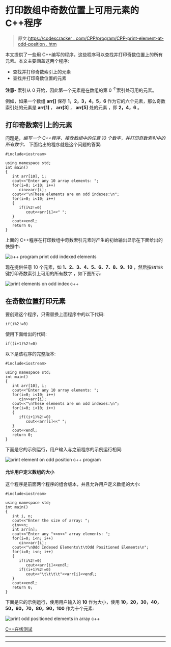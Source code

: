 # 打印数组中奇数位置上可用元素的 C++程序

> 原文:[https://codescracker . com/CPP/program/CPP-print-element-at-odd-position . htm](https://codescracker.com/cpp/program/cpp-print-element-at-odd-position.htm)

本文提供了一些用 C++编写的程序，这些程序可以查找并打印奇数位置上的所有元素。本文主要涵盖这两个程序:

*   查找并打印奇数索引上的元素
*   查找并打印奇数位置的元素

**注意-** 索引从 0 开始，因此第一个元素是在数组的第 0 <sup>个</sup>索引处可用的元素。

例如，如果一个数组 **arr[]** 保存 **1，2，3，4，5，6** 作为它的六个元素，那么奇数索引处的元素是 **arr[1]** ， **arr[3]** ， **arr[5]** 处的元素 ，即 **2，4，6** 。

## 打印奇数索引上的元素

问题是，*编写一个 C++程序，接收数组中的任意 10 个数字，并打印奇数索引中的所有数字。* 下面给出的程序就是这个问题的答案:

```
#include<iostream>

using namespace std;
int main()
{
   int arr[10], i;
   cout<<"Enter any 10 array elements: ";
   for(i=0; i<10; i++)
      cin>>arr[i];
   cout<<"\nThese elements are on odd indexes:\n";
   for(i=0; i<10; i++)
   {
      if(i%2!=0)
         cout<<arr[i]<<" ";
   }
   cout<<endl;
   return 0;
}
```

上面的 C++程序在打印数组中奇数索引元素时产生的初始输出显示在下面给出的快照中:

![c++ program print odd indexed elements](../Images/d076631f8568da497b0f7724472e4d56.png)

现在提供任意 10 个元素，如 **1、2、3、4、5、6、7、8、9、10** ，然后按`ENTER`键打印奇数索引上可用的所有数字 ，如下图所示:

![print elements on odd index c++](../Images/0b4ad949e755106730bd7ed4884caaa6.png)

## 在奇数位置打印元素

要创建这个程序，只需替换上面程序中的以下代码:

```
if(i%2!=0)
```

使用下面给出的代码:

```
if((i+1)%2!=0)
```

以下是该程序的完整版本:

```
#include<iostream>

using namespace std;
int main()
{
   int arr[10], i;
   cout<<"Enter any 10 array elements: ";
   for(i=0; i<10; i++)
      cin>>arr[i];
   cout<<"\nThese elements are on odd indexes:\n";
   for(i=0; i<10; i++)
   {
      if((i+1)%2!=0)
         cout<<arr[i]<<" ";
   }
   cout<<endl;
   return 0;
}
```

下面是它的示例运行，用户输入与之前程序的示例运行相同:

![print element on odd position c++ program](../Images/dcb81883b206cae1c1f8fc88d2bc4ebc.png)

#### 允许用户定义数组的大小

这个程序是前面两个程序的组合版本，并且允许用户定义数组的大小:

```
#include<iostream>

using namespace std;
int main()
{
   int i, n;
   cout<<"Enter the size of array: ";
   cin>>n;
   int arr[n];
   cout<<"Enter any "<<n<<" array elements: ";
   for(i=0; i<n; i++)
      cin>>arr[i];
   cout<<"\nOdd Indexed Elements\t\tOdd Positioned Elements\n";
   for(i=0; i<n; i++)
   {
      if(i%2!=0)
         cout<<arr[i]<<endl;
      if((i+1)%2!=0)
         cout<<"\t\t\t\t"<<arr[i]<<endl;
   }
   cout<<endl;
   return 0;
}
```

下面是它的示例运行，使用用户输入的 **10** 作为大小，使用 **10，20，30，40，50，60，70，80，90，100** 作为十个元素:

![print odd positioned elements in array c++](../Images/3ff39813342012085079281b120fe848.png)

[C++在线测试](/exam/showtest.php?subid=3)

* * *

* * *